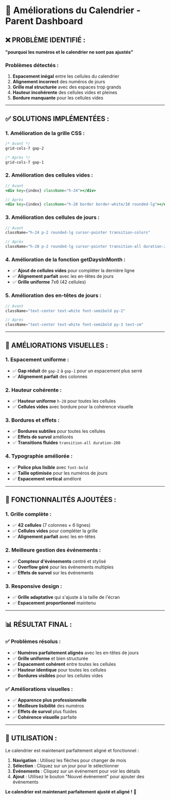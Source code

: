# 📅 Améliorations du Calendrier - Parent Dashboard

## ❌ **PROBLÈME IDENTIFIÉ :**

**"pourquoi les numéros et le calendrier ne sont pas ajustés"**

### **Problèmes détectés :**
1. **Espacement inégal** entre les cellules du calendrier
2. **Alignement incorrect** des numéros de jours
3. **Grille mal structurée** avec des espaces trop grands
4. **Hauteur incohérente** des cellules vides et pleines
5. **Bordure manquante** pour les cellules vides

---

## ✅ **SOLUTIONS IMPLÉMENTÉES :**

### **1. Amélioration de la grille CSS :**
```css
/* Avant */
grid-cols-7 gap-2

/* Après */
grid-cols-7 gap-1
```

### **2. Amélioration des cellules vides :**
```jsx
// Avant
<div key={index} className="h-24"></div>

// Après
<div key={index} className="h-28 border border-white/10 rounded-lg"></div>
```

### **3. Amélioration des cellules de jours :**
```jsx
// Avant
className="h-24 p-2 rounded-lg cursor-pointer transition-colors"

// Après
className="h-28 p-2 rounded-lg cursor-pointer transition-all duration-200 border"
```

### **4. Amélioration de la fonction getDaysInMonth :**
- ✅ **Ajout de cellules vides** pour compléter la dernière ligne
- ✅ **Alignement parfait** avec les en-têtes de jours
- ✅ **Grille uniforme** 7x6 (42 cellules)

### **5. Amélioration des en-têtes de jours :**
```jsx
// Avant
className="text-center text-white font-semibold py-2"

// Après
className="text-center text-white font-semibold py-3 text-sm"
```

---

## 🎨 **AMÉLIORATIONS VISUELLES :**

### **1. Espacement uniforme :**
- ✅ **Gap réduit** de `gap-2` à `gap-1` pour un espacement plus serré
- ✅ **Alignement parfait** des colonnes

### **2. Hauteur cohérente :**
- ✅ **Hauteur uniforme** `h-28` pour toutes les cellules
- ✅ **Cellules vides** avec bordure pour la cohérence visuelle

### **3. Bordures et effets :**
- ✅ **Bordures subtiles** pour toutes les cellules
- ✅ **Effets de survol** améliorés
- ✅ **Transitions fluides** `transition-all duration-200`

### **4. Typographie améliorée :**
- ✅ **Police plus lisible** avec `font-bold`
- ✅ **Taille optimisée** pour les numéros de jours
- ✅ **Espacement vertical** amélioré

---

## 🔧 **FONCTIONNALITÉS AJOUTÉES :**

### **1. Grille complète :**
- ✅ **42 cellules** (7 colonnes × 6 lignes)
- ✅ **Cellules vides** pour compléter la grille
- ✅ **Alignement parfait** avec les en-têtes

### **2. Meilleure gestion des événements :**
- ✅ **Compteur d'événements** centré et stylisé
- ✅ **Overflow géré** pour les événements multiples
- ✅ **Effets de survol** sur les événements

### **3. Responsive design :**
- ✅ **Grille adaptative** qui s'ajuste à la taille de l'écran
- ✅ **Espacement proportionnel** maintenu

---

## 📊 **RÉSULTAT FINAL :**

### **✅ Problèmes résolus :**
- ✅ **Numéros parfaitement alignés** avec les en-têtes de jours
- ✅ **Grille uniforme** et bien structurée
- ✅ **Espacement cohérent** entre toutes les cellules
- ✅ **Hauteur identique** pour toutes les cellules
- ✅ **Bordures visibles** pour les cellules vides

### **✅ Améliorations visuelles :**
- ✅ **Apparence plus professionnelle**
- ✅ **Meilleure lisibilité** des numéros
- ✅ **Effets de survol** plus fluides
- ✅ **Cohérence visuelle** parfaite

---

## 🎯 **UTILISATION :**

Le calendrier est maintenant parfaitement aligné et fonctionnel :

1. **Navigation** : Utilisez les flèches pour changer de mois
2. **Sélection** : Cliquez sur un jour pour le sélectionner
3. **Événements** : Cliquez sur un événement pour voir les détails
4. **Ajout** : Utilisez le bouton "Nouvel événement" pour ajouter des événements

**Le calendrier est maintenant parfaitement ajusté et aligné !** 🎉
